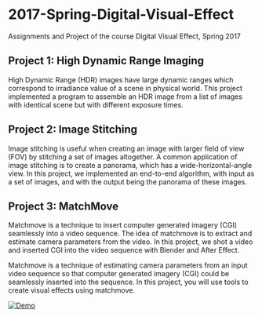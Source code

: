 # 2017-Spring-Digital-Visual-Effect
Assignments and Project of the course Digital Visual Effect, Spring 2017

## Project 1: High Dynamic Range Imaging

High Dynamic Range (HDR) images have large dynamic ranges which correspond to irradiance value of a scene in physical world. This project implemented a program to assemble an HDR image from a list of images with identical scene but with different exposure times.

## Project 2: Image Stitching

Image stitching is useful when creating an image with larger field of view (FOV) by stitching a set of images altogether. A common application of image stitching is to create a panorama, which has a wide-horizontal-angle view. In this project, we implemented an end-to-end algorithm, with input as a set of images, and with the output being the panorama of these images.

## Project 3: MatchMove

Matchmove is a technique to insert computer generated imagery (CGI) seamlessly into a video sequence. The idea of matchmove is to extract and estimate camera parameters from the video. In this project, we shot a video and inserted CGI into the video sequence with Blender and After Effect.

Matchmove is a technique of estimating camera parameters from an input video sequence so that computer generated imagery (CGI) could be seamlessly inserted into the sequence. In this project, you will use tools to create visual effects using matchmove.

[![Demo](http://img.youtube.com/vi/xq_q9xUNSGA/0.jpg)](http://www.youtube.com/watch?v=xq_q9xUNSGA)

